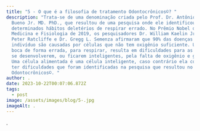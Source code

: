 ```yaml
---
title: "5 - O que é a filosofia de tratamento Odontocrônicos©? "
description: "Trata-se de uma denominação criada pelo Prof. Dr. Antônio Tavares
  Bueno Jr. MD. PhD., que resultou de uma pesquisa onde ele identificou
  determinados hábitos deletérios de respirar errado. No Prêmio Nobel de
  Medicina e Fisiologia de 2019, os pesquisadores Dr. William Kaelin Jr., Dr.
  Peter Ratcliffe e Dr. Gregg L. Semenza afirmaram que 90% das doenças do
  indivíduo são causadas por células que não tem oxigênio suficiente. Usar a
  boca de forma errada, para respirar, resulta em dificuldades para as células
  se desenvolverem, ou ficarem inteligentes, pela falta de oxigênio e glicose.
  Uma célula alimentada é uma célula inteligente, caso contrário ela começa a
  ter dificuldades que foram identificadas na pesquisa que resultou no
  Odontocrônicos©. "
author: .
date: 2023-10-22T00:07:06.872Z
tags:
  - post
image: /assets/images/blog/5-.jpg
imageAlt: .
---
```

.